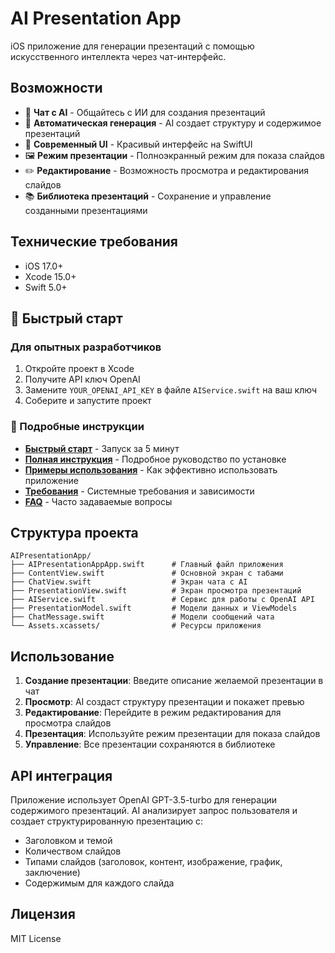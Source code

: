 # AI Presentation App

iOS приложение для генерации презентаций с помощью искусственного интеллекта через чат-интерфейс.

## Возможности

- 💬 **Чат с AI** - Общайтесь с ИИ для создания презентаций
- 🎨 **Автоматическая генерация** - AI создает структуру и содержимое презентаций
- 📱 **Современный UI** - Красивый интерфейс на SwiftUI
- 🖼️ **Режим презентации** - Полноэкранный режим для показа слайдов
- ✏️ **Редактирование** - Возможность просмотра и редактирования слайдов
- 📚 **Библиотека презентаций** - Сохранение и управление созданными презентациями

## Технические требования

- iOS 17.0+
- Xcode 15.0+
- Swift 5.0+

## 🚀 Быстрый старт

### Для опытных разработчиков
1. Откройте проект в Xcode
2. Получите API ключ OpenAI
3. Замените `YOUR_OPENAI_API_KEY` в файле `AIService.swift` на ваш ключ
4. Соберите и запустите проект

### 📖 Подробные инструкции
- **[Быстрый старт](QUICK_START.md)** - Запуск за 5 минут
- **[Полная инструкция](INSTALLATION_GUIDE.md)** - Подробное руководство по установке
- **[Примеры использования](USAGE_EXAMPLES.md)** - Как эффективно использовать приложение
- **[Требования](REQUIREMENTS.md)** - Системные требования и зависимости
- **[FAQ](FAQ.md)** - Часто задаваемые вопросы

## Структура проекта

```
AIPresentationApp/
├── AIPresentationAppApp.swift      # Главный файл приложения
├── ContentView.swift               # Основной экран с табами
├── ChatView.swift                  # Экран чата с AI
├── PresentationView.swift          # Экран просмотра презентаций
├── AIService.swift                 # Сервис для работы с OpenAI API
├── PresentationModel.swift         # Модели данных и ViewModels
├── ChatMessage.swift               # Модели сообщений чата
└── Assets.xcassets/                # Ресурсы приложения
```

## Использование

1. **Создание презентации**: Введите описание желаемой презентации в чат
2. **Просмотр**: AI создаст структуру презентации и покажет превью
3. **Редактирование**: Перейдите в режим редактирования для просмотра слайдов
4. **Презентация**: Используйте режим презентации для показа слайдов
5. **Управление**: Все презентации сохраняются в библиотеке

## API интеграция

Приложение использует OpenAI GPT-3.5-turbo для генерации содержимого презентаций. AI анализирует запрос пользователя и создает структурированную презентацию с:

- Заголовком и темой
- Количеством слайдов
- Типами слайдов (заголовок, контент, изображение, график, заключение)
- Содержимым для каждого слайда

## Лицензия

MIT License